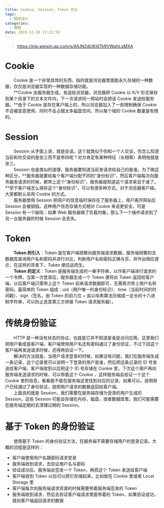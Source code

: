 ```yaml
---
title: Cookie, Session, Token 对比 
tags:
  - 程序设计
categories:
  - 编程
date: 2019-12-18 17:22:59
---
```


> https://mp.weixin.qq.com/s/AlUN2dUKi07k9VWphLsMXA

<!--more-->

# Cookie
&emsp;&emsp;Cookie 是一个非常具体的东西，指的就是浏览器里面能永久存储的一种数据，仅仅是浏览器实现的一种数据存储功能。  
&emsp;&emsp;**Cookie 由服务器生成，发送给浏览器，浏览器把 Cookie 以 K/V 形式保存到某个目录下的文本文件内，下一次请求同一网站时会把该 Cookie 发送给服务器。**由于 Cookie 是存在客户端上的，所以浏览器加入了一些限制确保 Cookie 不会被恶意使用，同时不会占据太多磁盘空间，所以每个域的 Cookie 数量是有限的。  

# Session
&emsp;&emsp;Session 从字面上讲，就是会话。这个就类似于你和一个人交谈，你怎么知道当前和你交谈的是张三而不是李四呢？对方肯定有某种特征（长相等）表明他就是张三。  
&emsp;&emsp;Session 也是类似的道理，服务器要知道当前发请求给自己的是谁。为了做这种区分，**服务器就要给每个客户端分配不同的“身份标识”，然后客户端每次向服务器发请求的时候，都带上这个“身份标识”，服务器就知道这个请求来自于谁了。**至于客户端怎么保存这个“身份标识”，可以有很多种方式，对于浏览器客户端，大家都默认采用 Cookie 的方式。  
&emsp;&emsp;服务器使用 Session 把用户的信息临时保存在了服务器上，用户离开网站后 Session 会被销毁。这种用户信息存储方式相对 Cookie 来说更安全，可是 Session 有一个缺陷：如果 Web 服务器做了负载均衡，那么下一个操作请求到了另一台服务器的时候 Session 会丢失。  

# Token
&emsp;&emsp;**Token 的引入**：Token 是在客户端频繁向服务端请求数据，服务端频繁的去数据库查询用户名和密码并进行对比，判断用户名和密码正确与否，并作出相应提示，在这样的背景下，Token 便应运而生。  
&emsp;&emsp;**Token 的定义**：Token 是服务端生成的一串字符串，以作客户端进行请求的一个令牌，当第一次登录后，服务器生成一个 Token 便将此 Token 返回给客户端，以后客户端只需带上这个 Token 前来请求数据即可，无需再次带上用户名和密码。最简单的 Token 组成：uid（用户唯一的身份标识）、time（当前时间的时间戳）、sign（签名，由 Token 的前几位 + 盐以哈希算法压缩成一定长的十六进制字符串，可以防止恶意第三方拼接 Token 请求服务器）。  

# 传统身份验证
&emsp;&emsp;HTTP 是一种没有状态的协议，也就是它并不知道是谁是访问应用。这里我们把用户看成是客户端，客户端使用用户名还有密码通过了身份验证，不过下回这个客户端再发送请求时候，还得再验证一下。  
&emsp;&emsp;解决的方法就是，当用户请求登录的时候，如果没有问题，我们在服务端生成一条记录，这个记录里可以说明一下登录的用户是谁，然后把这条记录的 ID 号发送给客户端，客户端收到以后把这个 ID 号存储在 Cookie 里，下次这个用户再向服务端发送请求的时候，可以带着这个 Cookie ，这样服务端会验证一个这个 Cookie 里的信息，看看能不能在服务端这里找到对应的记录，如果可以，说明用户已经通过了身份验证，就把用户请求的数据返回给客户端。  
&emsp;&emsp;上面说的就是 Session，我们需要在服务端存储为登录的用户生成的 Session，这些 Session 可能会存储在内存，磁盘，或者数据库里。我们可能需要在服务端定期的去清理过期的 Session。  

# 基于 Token 的身份验证
&emsp;&emsp;使用基于 Token 的身份验证方法，在服务端不需要存储用户的登录记录。大概的流程是这样的：
* 客户端使用用户名跟密码请求登录
* 服务端收到请求，去验证用户名与密码
* 验证成功后，服务端会签发一个 Token，再把这个 Token 发送给客户端
* 客户端收到 Token 以后可以把它存储起来，比如放在 Cookie 里或者 Local Storage 里
* 客户端每次向服务端请求资源的时候需要带着服务端签发的 Token
* 服务端收到请求，然后去验证客户端请求里面带着的 Token，如果验证成功，就向客户端返回请求的数据